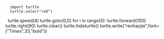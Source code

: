       import turtle
      turtle.color("red")
      turtle.speed(4)
      turtle.goto(0,0)
      for i in range(5):
          turtle.forward(100)
          turtle.right(90)
          turtle.clear()
          turtle.hideturtle()
          turtle.write("renhaojie",font=("Times",33,"bold"))
    

    
